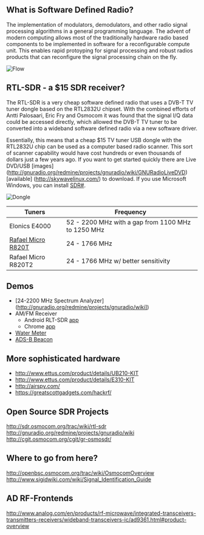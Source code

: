 ## What is Software Defined Radio?

The implementation of modulators, demodulators, and other radio signal processing algorithms in a general programming language. The advent of modern computing allows most of the traditionally hardware radio based components to be implemented in software for a reconfigurable compute unit. This enables rapid protoyping for   signal processing and robust radios products that can reconfigure the signal processing chain on the fly.

![Flow](https://cdn.rawgit.com/wfrisby/sdr-info/master/imgs/SDR_et_WF.svg)

## RTL-SDR - a $15 SDR receiver?

The RTL-SDR is a very cheap software defined radio that uses a DVB-T TV tuner dongle based on the RTL2832U chipset. With the combined efforts of Antti Palosaari, Eric Fry and Osmocom it was found that the signal I/Q data could be accessed directly, which allowed the DVB-T TV tuner to be converted into a wideband software defined radio via a new software driver.

Essentially, this means that a cheap $15 TV tuner USB dongle with the RTL2832U chip can be used as a computer based radio scanner. This sort of scanner capability would have cost hundreds or even thousands of dollars just a few years ago. If you want to get started quickly there are Live DVD/USB [images] (http://gnuradio.org/redmine/projects/gnuradio/wiki/GNURadioLiveDVD) [available]
(http://skywavelinux.com/) to download. If you use Microsoft Windows, you can install [SDR#](http://sdrsharp.com/#sdrsharp). 

![Dongle](https://cdn.rawgit.com/wfrisby/sdr-info/master/imgs/ezcap_top.jpg)

| Tuners | Frequency |
| ------ | --------- |
| Elonics E4000 | 52 - 2200 MHz with a gap from 1100 MHz to 1250 MHz |
| [Rafael Micro R820T](http://www.amazon.com/RTL2832U-Low-Cost-Software-Compatible-Packages/dp/B00SXZDUAQ/) | 24 - 1766 MHz |
| Rafael Micro R820T2 | 24 - 1766 MHz w/ better sensitivity |

## Demos
* [24-2200 MHz Spectrum Analyzer] (http://gnuradio.org/redmine/projects/gnuradio/wiki])
* AM/FM Receiver
    * Android RLT-SDR [app](https://play.google.com/store/apps/details?id=marto.androsdr2)
    * Chrome [app](https://github.com/google/radioreceiver)
* [Water Meter](http://bemasher.github.io/rtlamr/)
* [ADS-B Beacon](https://github.com/MalcolmRobb/dump1090)

## More sophisticated hardware
* http://www.ettus.com/product/details/UB210-KIT
* http://www.ettus.com/product/details/E310-KIT
* http://airspy.com/
* https://greatscottgadgets.com/hackrf/

## Open Source SDR Projects
http://sdr.osmocom.org/trac/wiki/rtl-sdr
http://gnuradio.org/redmine/projects/gnuradio/wiki
http://cgit.osmocom.org/cgit/gr-osmosdr/




## Where to go from here?
http://openbsc.osmocom.org/trac/wiki/OsmocomOverview
http://www.sigidwiki.com/wiki/Signal_Identification_Guide

## AD RF-Frontends
http://www.analog.com/en/products/rf-microwave/integrated-transceivers-transmitters-receivers/wideband-transceivers-ic/ad9361.html#product-overview
